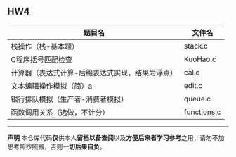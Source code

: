## HW4
|题目名|文件名|
|-|-|
|栈操作（栈-基本题）|stack.c|
|C程序括号匹配检查|KuoHao.c|
|计算器（表达式计算-后缀表达式实现，结果为浮点）|cal.c|
|文本编辑操作模拟（简）a|edit.c|
|银行排队模拟（生产者-消费者模拟）|queue.c|
|函数调用关系（选做，不计分）|functions.c|

***
**声明**
本仓库代码**仅**供本人**留档以备查阅**以及**方便后来者学习参考**之用，请勿不加思考照抄照搬，否则**一切后果自负**。